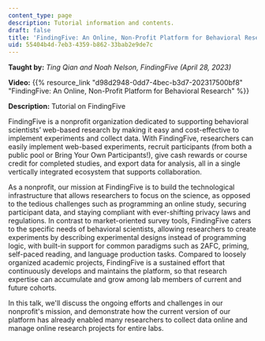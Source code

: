 ```yaml
---
content_type: page
description: Tutorial information and contents.
draft: false
title: 'FindingFive: An Online, Non-Profit Platform for Behavioral Research'
uid: 55404b4d-7eb3-4359-b862-33bab2e9de7c
---
```

**Taught by:** *Ting Qian and Noah Nelson, FindingFive (April 28, 2023)*

**Video:** {{% resource_link "d98d2948-0dd7-4bec-b3d7-202317500bf8" "FindingFive: An Online, Non-Profit Platform for Behavioral Research" %}}

**Description:** Tutorial on FindingFive

FindingFive is a nonprofit organization dedicated to supporting behavioral scientists’ web-based research by making it easy and cost-effective to implement experiments and collect data. With FindingFive, researchers can easily implement web-based experiments, recruit participants (from both a public pool or Bring Your Own Participants!), give cash rewards or course credit for completed studies, and export data for analysis, all in a single vertically integrated ecosystem that supports collaboration.

As a nonprofit, our mission at FindingFive is to build the technological infrastructure that allows researchers to focus on the science, as opposed to the tedious challenges such as programming an online study, securing participant data, and staying compliant with ever-shifting privacy laws and regulations. In contrast to market-oriented survey tools, FindingFive caters to the specific needs of behavioral scientists, allowing researchers to create experiments by describing experimental designs instead of programming logic, with built-in support for common paradigms such as 2AFC, priming, self-paced reading, and language production tasks. Compared to loosely organized academic projects, FindingFive is a sustained effort that continuously develops and maintains the platform, so that research expertise can accumulate and grow among lab members of current and future cohorts.

In this talk, we'll discuss the ongoing efforts and challenges in our nonprofit's mission, and demonstrate how the current version of our platform has already enabled many researchers to collect data online and manage online research projects for entire labs.